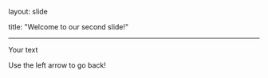 
layout: slide

title: "Welcome to our second slide!"

---

Your text

Use the left arrow to go back!

